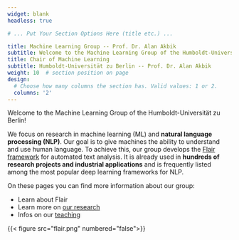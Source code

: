 ```yaml
---
widget: blank
headless: true

# ... Put Your Section Options Here (title etc.) ...

title: Machine Learning Group -- Prof. Dr. Alan Akbik 
subtitle: Welcome to the Machine Learning Group of the Humboldt-Universität zu Berlin! 
title: Chair of Machine Learning
subtitle: Humboldt-Universität zu Berlin -- Prof. Dr. Alan Akbik 
weight: 10  # section position on page
design:
  # Choose how many columns the section has. Valid values: 1 or 2.
  columns: '2'
---
```


Welcome to the Machine Learning Group of the Humboldt-Universität zu Berlin! 

We focus on research in machine learning (ML) and **natural language processing (NLP)**. Our goal is to give machines the ability to understand and use human language. To achieve this, our group develops the [Flair framework]() for automated text analysis. It is already used in **hundreds of research projects and industrial applications** and is frequently listed among the most popular deep learning frameworks for NLP.

On these pages you can find more information about our group:
- Learn about Flair 
- Learn more on [our research](publication)
- Infos on our [teaching](teaching)

{{< figure src="flair.png" numbered="false">}}


